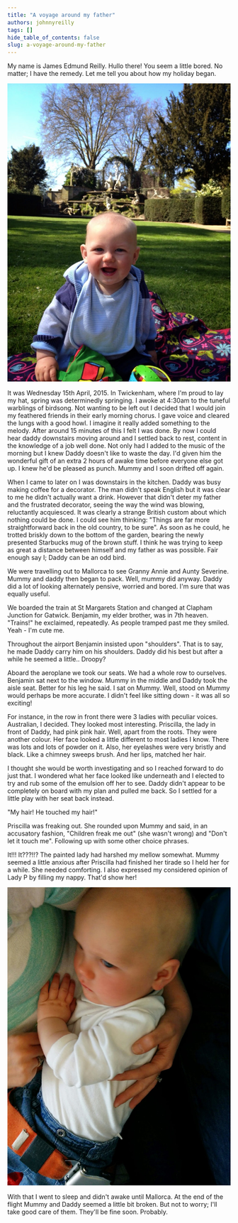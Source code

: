 ```yaml
---
title: "A voyage around my father"
authors: johnnyreilly
tags: []
hide_table_of_contents: false
slug: a-voyage-around-my-father
---
```

My name is James Edmund Reilly. Hullo there! You seem a little bored. No matter; I have the remedy. Let me tell you about how my holiday began.

![](ThatsMe.jpg)

It was Wednesday 15th April, 2015. In Twickenham, where I'm proud to lay my hat, spring was determinedly springing. I awoke at 4:30am to the tuneful warblings of birdsong. Not wanting to be left out I decided that I would join my feathered friends in their early morning chorus. I gave voice and cleared the lungs with a good howl. I imagine it really added something to the melody. After around 15 minutes of this I felt I was done. By now I could hear daddy downstairs moving around and I settled back to rest, content in the knowledge of a job well done. Not only had I added to the music of the morning but I knew Daddy doesn't like to waste the day. I'd given him the wonderful gift of an extra 2 hours of awake time before everyone else got up. I knew he'd be pleased as punch. Mummy and I soon drifted off again.

When I came to later on I was downstairs in the kitchen. Daddy was busy making coffee for a decorator. The man didn't speak English but it was clear to me he didn't actually want a drink. However that didn't deter my father and the frustrated decorator, seeing the way the wind was blowing, reluctantly acquiesced. It was clearly a strange British custom about which nothing could be done. I could see him thinking: "Things are far more straightforward back in the old country, to be sure". As soon as he could, he trotted briskly down to the bottom of the garden, bearing the newly presented Starbucks mug of the brown stuff. I think he was trying to keep as great a distance between himself and my father as was possible. Fair enough say I; Daddy can be an odd bird.

We were travelling out to Mallorca to see Granny Annie and Aunty Severine. Mummy and daddy then began to pack. Well, mummy did anyway. Daddy did a lot of looking alternately pensive, worried and bored. I'm sure that was equally useful.

We boarded the train at St Margarets Station and changed at Clapham Junction for Gatwick. Benjamin, my elder brother, was in 7th heaven. "Trains!" he exclaimed, repeatedly. As people tramped past me they smiled. Yeah - I'm cute me.

Throughout the airport Benjamin insisted upon "shoulders". That is to say, he made Daddy carry him on his shoulders. Daddy did his best but after a while he seemed a little.. Droopy?

Aboard the aeroplane we took our seats. We had a whole row to ourselves. Benjamin sat next to the window. Mummy in the middle and Daddy took the aisle seat. Better for his leg he said. I sat on Mummy. Well, stood on Mummy would perhaps be more accurate. I didn't feel like sitting down - it was all so exciting!

For instance, in the row in front there were 3 ladies with peculiar voices. Australian, I decided. They looked most interesting. Priscilla, the lady in front of Daddy, had pink pink hair. Well, apart from the roots. They were another colour. Her face looked a little different to most ladies I know. There was lots and lots of powder on it. Also, her eyelashes were very bristly and black. Like a chimney sweeps brush. And her lips, matched her hair.

I thought she would be worth investigating and so I reached forward to do just that. I wondered what her face looked like underneath and I elected to try and rub some of the emulsion off her to see. Daddy didn't appear to be completely on board with my plan and pulled me back. So I settled for a little play with her seat back instead.

"My hair! He touched my hair!"

Priscilla was freaking out. She rounded upon Mummy and said, in an accusatory fashion, "Children freak me out" (she wasn't wrong) and "Don't let it touch me". Following up with some other choice phrases.

It!!! It???!!? The painted lady had harshed my mellow somewhat. Mummy seemed a little anxious after Priscilla had finished her tirade so I held her for a while. She needed comforting. I also expressed my considered opinion of Lady P by filling my nappy. That'd show her!

![](ComfortingMummy.jpg)

With that I went to sleep and didn't awake until Mallorca. At the end of the flight Mummy and Daddy seemed a little bit broken. But not to worry; I'll take good care of them. They'll be fine soon. Probably.


